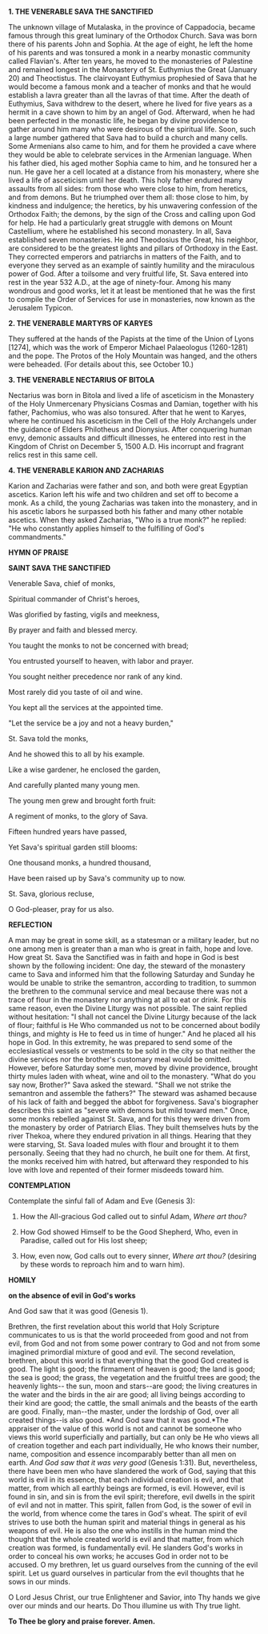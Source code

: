 
**1. THE VENERABLE SAVA THE SANCTIFIED**

The unknown village of Mutalaska, in the province of Cappadocia, became famous through this great luminary of the Orthodox Church. Sava was born there of his parents John and Sophia. At the age of eight, he left the home of his parents and was tonsured a monk in a nearby monastic community called Flavian's. After ten years, he moved to the monasteries of Palestine and remained longest in the Monastery of St. Euthymius the Great (January 20) and Theoctistus. The clairvoyant Euthymius prophesied of Sava that he would become a famous monk and a teacher of monks and that he would establish a lavra greater than all the lavras of that time. After the death of Euthymius, Sava withdrew to the desert, where he lived for five years as a hermit in a cave shown to him by an angel of God. Afterward, when he had been perfected in the monastic life, he began by divine providence to gather around him many who were desirous of the spiritual life. Soon, such a large number gathered that Sava had to build a church and many cells. Some Armenians also came to him, and for them he provided a cave where they would be able to celebrate services in the Armenian language. When his father died, his aged mother Sophia came to him, and he tonsured her a nun. He gave her a cell located at a distance from his monastery, where she lived a life of asceticism until her death. This holy father endured many assaults from all sides: from those who were close to him, from heretics, and from demons. But he triumphed over them all: those close to him, by kindness and indulgence; the heretics, by his unwavering confession of the Orthodox Faith; the demons, by the sign of the Cross and calling upon God for help. He had a particularly great struggle with demons on Mount Castellium, where he established his second monastery. In all, Sava established seven monasteries. He and Theodosius the Great, his neighbor, are considered to be the greatest lights and pillars of Orthodoxy in the East. They corrected emperors and patriarchs in matters of the Faith, and to everyone they served as an example of saintly humility and the miraculous power of God. After a toilsome and very fruitful life, St. Sava entered into rest in the year 532 A.D., at the age of ninety-four. Among his many wondrous and good works, let it at least be mentioned that he was the first to compile the Order of Services for use in monasteries, now known as the Jerusalem Typicon. 

**2. THE VENERABLE MARTYRS OF KARYES**

They suffered at the hands of the Papists at the time of the Union of Lyons [1274], which was the work of Emperor Michael Palaeologus (1260-1281) and the pope. The Protos of the Holy Mountain was hanged, and the others were beheaded. (For details about this, see October 10.)

**3. THE VENERABLE NECTARIUS OF BITOLA**

Nectarius was born in Bitola and lived a life of asceticism in the Monastery of the Holy Unmercenary Physicians Cosmas and Damian, together with his father, Pachomius, who was also tonsured. After that he went to Karyes, where he continued his asceticism in the Cell of the Holy Archangels under the guidance of Elders Philotheus and Dionysius. After conquering human envy, demonic assaults and difficult illnesses, he entered into rest in the Kingdom of Christ on December 5, 1500 A.D. His incorrupt and fragrant relics rest in this same cell.

**4. THE VENERABLE KARION AND ZACHARIAS**

Karion and Zacharias were father and son, and both were great Egyptian ascetics. Karion left his wife and two children and set off to become a monk. As a child, the young Zacharias was taken into the monastery, and in his ascetic labors he surpassed both his father and many other notable ascetics. When they asked Zacharias, "Who is a true monk?" he replied: "He who constantly applies himself to the fulfilling of God's commandments."



**HYMN OF PRAISE**

**SAINT SAVA THE SANCTIFIED**

Venerable Sava, chief of monks,

Spiritual commander of Christ's heroes,

Was glorified by fasting, vigils and meekness,

By prayer and faith and blessed mercy.

You taught the monks to not be concerned with bread;

You entrusted yourself to heaven, with labor and prayer.

You sought neither precedence nor rank of any kind.

Most rarely did you taste of oil and wine.

You kept all the services at the appointed time.

"Let the service be a joy and not a heavy burden,"

St. Sava told the monks,

And he showed this to all by his example.

Like a wise gardener, he enclosed the garden,

And carefully planted many young men.

The young men grew and brought forth fruit:

A regiment of monks, to the glory of Sava.

Fifteen hundred years have passed,

Yet Sava's spiritual garden still blooms:

One thousand monks, a hundred thousand,

Have been raised up by Sava's community up to now.

St. Sava, glorious recluse,

O God-pleaser, pray for us also.


**REFLECTION**

A man may be great in some skill, as a statesman or a military leader, but no one among men is greater than a man who is great in faith, hope and love. How great St. Sava the Sanctified was in faith and hope in God is best shown by the following incident: One day, the steward of the monastery came to Sava and informed him that the following Saturday and Sunday he would be unable to strike the semantron, according to tradition, to summon the brethren to the communal service and meal because there was not a trace of flour in the monastery nor anything at all to eat or drink. For this same reason, even the Divine Liturgy was not possible. The saint replied without hesitation: "I shall not cancel the Divine Liturgy because of the lack of flour; faithful is He Who commanded us not to be concerned about bodily things, and mighty is He to feed us in time of hunger." And he placed all his hope in God. In this extremity, he was prepared to send some of the ecclesiastical vessels or vestments to be sold in the city so that neither the divine services nor the brother's customary meal would be omitted. However, before Saturday some men, moved by divine providence, brought thirty mules laden with wheat, wine and oil to the monastery. "What do you say now, Brother?" Sava asked the steward. "Shall we not strike the semantron and assemble the fathers?" The steward was ashamed because of his lack of faith and begged the abbot for forgiveness. Sava's biographer describes this saint as "severe with demons but mild toward men." Once, some monks rebelled against St. Sava, and for this they were driven from the monastery by order of Patriarch Elias. They built themselves huts by the river Thekoa, where they endured privation in all things. Hearing that they were starving, St. Sava loaded mules with flour and brought it to them personally. Seeing that they had no church, he built one for them. At first, the monks received him with hatred, but afterward they responded to his love with love and repented of their former misdeeds toward him.
 

**CONTEMPLATION**

Contemplate the sinful fall of Adam and Eve (Genesis 3):

1.  How the All-gracious God called out to sinful Adam, *Where art thou?*

1.  How God showed Himself to be the Good Shepherd, Who, even in Paradise, called out for His lost sheep;

1.  How, even now, God calls out to every sinner, *Where art thou?* (desiring by these words to reproach him and to warn him).



**HOMILY**

**on the absence of evil in God's works**

And God saw that it was good (Genesis 1).

Brethren, the first revelation about this world that Holy Scripture communicates to us is that the world proceeded from good and not from evil, from God and not from some power contrary to God and not from some imagined primordial mixture of good and evil. The second revelation, brethren, about this world is that everything that the good God created is good. The light is good; the firmament of heaven is good; the land is good; the sea is good; the grass, the vegetation and the fruitful trees are good; the heavenly lights-- the sun, moon and stars--are good; the living creatures in the water and the birds in the air are good; all living beings according to their kind are good; the cattle, the small animals and the beasts of the earth are good. Finally, man--the master, under the lordship of God, over all created things--is also good. *And God saw that it was good.*The appraiser of the value of this world is not and cannot be someone who views this world superficially and partially, but can only be He who views all of creation together and each part individually, He who knows their number, name, composition and essence incomparably better than all men on earth. *And God saw that it was very good* (Genesis 1:31). But, nevertheless, there have been men who have slandered the work of God, saying that this world is evil in its essence, that each individual creation is evil, and that matter, from which all earthly beings are formed, is evil. However, evil is found in sin, and sin is from the evil spirit; therefore, evil dwells in the spirit of evil and not in matter. This spirit, fallen from God, is the sower of evil in the world, from whence come the tares in God's wheat. The spirit of evil strives to use both the human spirit and material things in general as his weapons of evil. He is also the one who instills in the human mind the thought that the whole created world is evil and that matter, from which creation was formed, is fundamentally evil. He slanders God's works in order to conceal his own works; he accuses God in order not to be accused. O my brethren, let us guard ourselves from the cunning of the evil spirit. Let us guard ourselves in particular from the evil thoughts that he sows in our minds.

O Lord Jesus Christ, our true Enlightener and Savior, into Thy hands we give over our minds and our hearts. Do Thou illumine us with Thy true light.

**To Thee be glory and praise forever. Amen.**
